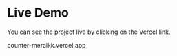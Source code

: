 # Live Demo
You can see the project live by clicking on the Vercel link.

counter-meralkk.vercel.app
